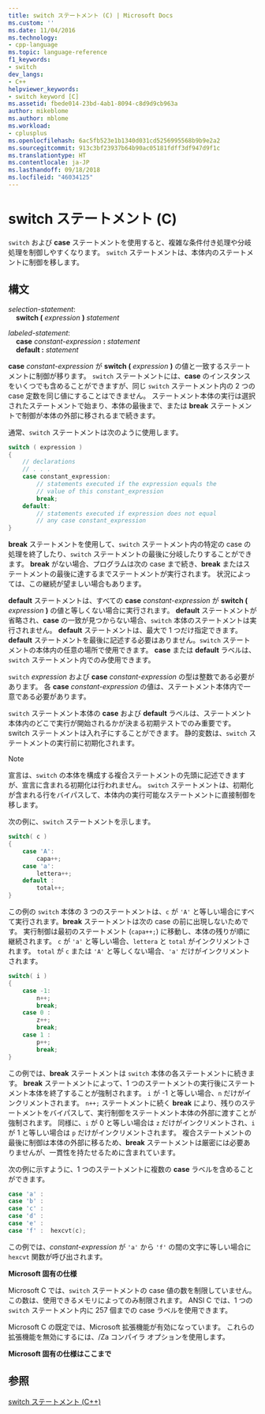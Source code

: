 ```yaml
---
title: switch ステートメント (C) | Microsoft Docs
ms.custom: ''
ms.date: 11/04/2016
ms.technology:
- cpp-language
ms.topic: language-reference
f1_keywords:
- switch
dev_langs:
- C++
helpviewer_keywords:
- switch keyword [C]
ms.assetid: fbede014-23bd-4ab1-8094-c8d9d9cb963a
author: mikeblome
ms.author: mblome
ms.workload:
- cplusplus
ms.openlocfilehash: 6ac5fb523e1b1340d031cd5256995568b9b9e2a2
ms.sourcegitcommit: 913c3bf23937b64b90ac05181fdff3df947d9f1c
ms.translationtype: HT
ms.contentlocale: ja-JP
ms.lasthandoff: 09/18/2018
ms.locfileid: "46034125"
---
```

# <a name="switch-statement-c"></a>switch ステートメント (C)

`switch` および **case** ステートメントを使用すると、複雑な条件付き処理や分岐処理を制御しやすくなります。 `switch` ステートメントは、本体内のステートメントに制御を移します。

## <a name="syntax"></a>構文

*selection-statement*:<br/>
&nbsp;&nbsp;&nbsp;&nbsp;**switch (** *expression* **)** *statement*

*labeled-statement*:<br/>
&nbsp;&nbsp;&nbsp;&nbsp;**case**  *constant-expression*  **:**  *statement*<br/>
&nbsp;&nbsp;&nbsp;&nbsp;**default :**  *statement*

**case** *constant-expression* が **switch (** *expression* **)** の値と一致するステートメントに制御が移ります。 `switch` ステートメントには、**case** のインスタンスをいくつでも含めることができますが、同じ `switch` ステートメント内の 2 つの case 定数を同じ値にすることはできません。 ステートメント本体の実行は選択されたステートメントで始まり、本体の最後まで、または **break** ステートメントで制御が本体の外部に移されるまで続きます。

通常、`switch` ステートメントは次のように使用します。

```C
switch ( expression )
{
    // declarations
    // . . .
    case constant_expression:
        // statements executed if the expression equals the
        // value of this constant_expression
        break;
    default:
        // statements executed if expression does not equal
        // any case constant_expression
}
```

**break** ステートメントを使用して、`switch` ステートメント内の特定の case の処理を終了したり、`switch` ステートメントの最後に分岐したりすることができます。 **break** がない場合、プログラムは次の case まで続き、**break** またはステートメントの最後に達するまでステートメントが実行されます。 状況によっては、この継続が望ましい場合もあります。

**default** ステートメントは、すべての **case** *constant-expression* が **switch (** *expression* **)** の値と等しくない場合に実行されます。 **default** ステートメントが省略され、**case** の一致が見つからない場合、`switch` 本体のステートメントは実行されません。 **default** ステートメントは、最大で 1 つだけ指定できます。 **default** ステートメントを最後に記述する必要はありません。`switch` ステートメントの本体内の任意の場所で使用できます。 **case** または **default** ラベルは、`switch` ステートメント内でのみ使用できます。

`switch` *expression* および **case** *constant-expression* の型は整数である必要があります。 各 **case** *constant-expression* の値は、ステートメント本体内で一意である必要があります。

`switch` ステートメント本体の **case** および **default** ラベルは、ステートメント本体内のどこで実行が開始されるかが決まる初期テストでのみ重要です。 switch ステートメントは入れ子にすることができます。 静的変数は、`switch` ステートメントの実行前に初期化されます。

> [!NOTE]
> 宣言は、`switch` の本体を構成する複合ステートメントの先頭に記述できますが、宣言に含まれる初期化は行われません。 `switch` ステートメントは、初期化が含まれる行をバイパスして、本体内の実行可能なステートメントに直接制御を移します。

次の例に、`switch` ステートメントを示します。

```C
switch( c )
{
    case 'A':
        capa++;
    case 'a':
        lettera++;
    default :
        total++;
}
```

この例の `switch` 本体の 3 つのステートメントは、`c` が `'A'` と等しい場合にすべて実行されます。**break** ステートメントは次の case の前に出現しないためです。 実行制御は最初のステートメント (`capa++;`) に移動し、本体の残りが順に継続されます。 `c` が `'a'` と等しい場合、`lettera` と `total` がインクリメントされます。 `total` が `c` または `'A'` と等しくない場合、`'a'` だけがインクリメントされます。

```C
switch( i )
{
    case -1:
        n++;
        break;
    case 0 :
        z++;
        break;
    case 1 :
        p++;
        break;
}
```

この例では、**break** ステートメントは `switch` 本体の各ステートメントに続きます。 **break** ステートメントによって、1 つのステートメントの実行後にステートメント本体を終了することが強制されます。 `i` が -1 と等しい場合、`n` だけがインクリメントされます。 `n++;` ステートメントに続く **break** により、残りのステートメントをバイパスして、実行制御をステートメント本体の外部に渡すことが強制されます。 同様に、`i` が 0 と等しい場合は `z` だけがインクリメントされ、`i` が 1 と等しい場合は `p` だけがインクリメントされます。 複合ステートメントの最後に制御は本体の外部に移るため、**break** ステートメントは厳密には必要ありませんが、一貫性を持たせるために含まれています。

次の例に示すように、1 つのステートメントに複数の **case** ラベルを含めることができます。

```C
case 'a' :
case 'b' :
case 'c' :
case 'd' :
case 'e' :
case 'f' :  hexcvt(c);
```

この例では、*constant-expression* が `'a'` から `'f'` の間の文字に等しい場合に `hexcvt` 関数が呼び出されます。

**Microsoft 固有の仕様**

Microsoft C では、`switch` ステートメントの case 値の数を制限していません。 この数は、使用できるメモリによってのみ制限されます。 ANSI C では、1 つの `switch` ステートメント内に 257 個までの case ラベルを使用できます。

Microsoft C の既定では、Microsoft 拡張機能が有効になっています。 これらの拡張機能を無効にするには、/Za コンパイラ オプションを使用します。

**Microsoft 固有の仕様はここまで**

## <a name="see-also"></a>参照

[switch ステートメント (C++)](../cpp/switch-statement-cpp.md)